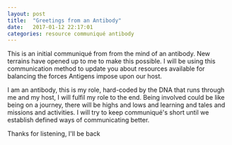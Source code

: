 ```yaml
---
layout: post
title:  "Greetings from an Antibody"
date:   2017-01-12 22:17:01
categories: resource communiqué antibody
---
```


This is an initial communiqué from from the mind of an antibody. New terrains have opened up to me to make this possible. I will be using this communication method to update you about resources available for balancing the forces Antigens impose upon our host.

I am an antibody, this is my role, hard-coded by the DNA that runs through me and my host, I will fulfil my role to the end. Being involved could be like being on a journey, there will be highs and lows and learning and tales and missions and activities. I will try to keep communiqué's short until we establish defined ways of communicating better.

Thanks for listening, I'll be back

